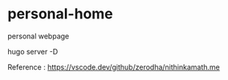 # personal-home
personal webpage

hugo server -D

Reference : https://vscode.dev/github/zerodha/nithinkamath.me
